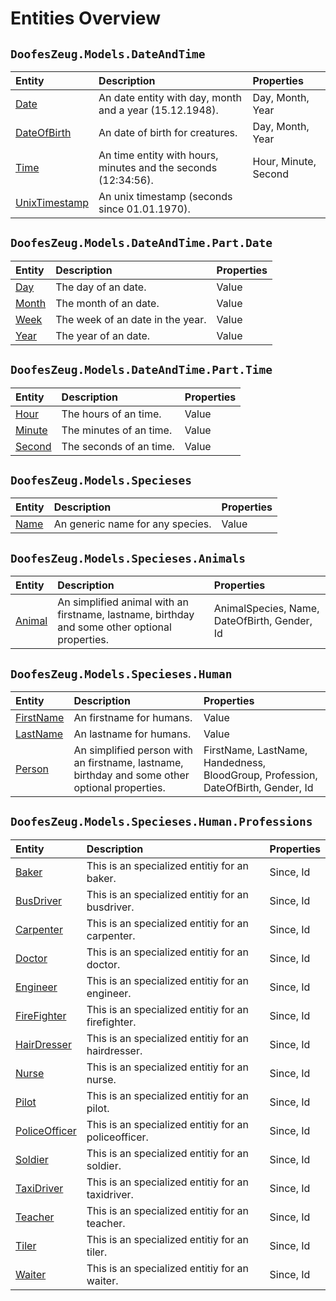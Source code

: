 ﻿# Entities Overview


## `DoofesZeug.Models.DateAndTime`

|Entity|Description|Properties|
|:-----|:----------|:---------|
|[Date](./DoofesZeug.Models.DateAndTime/Date.md)|An date entity with day, month and a year (15.12.1948).|Day, Month, Year|
|[DateOfBirth](./DoofesZeug.Models.DateAndTime/DateOfBirth.md)|An date of birth for creatures.|Day, Month, Year|
|[Time](./DoofesZeug.Models.DateAndTime/Time.md)|An time entity with hours, minutes and the seconds (12:34:56).|Hour, Minute, Second|
|[UnixTimestamp](./DoofesZeug.Models.DateAndTime/UnixTimestamp.md)|An unix timestamp (seconds since 01.01.1970).||


## `DoofesZeug.Models.DateAndTime.Part.Date`

|Entity|Description|Properties|
|:-----|:----------|:---------|
|[Day](./DoofesZeug.Models.DateAndTime.Part.Date/Day.md)|The day of an date.|Value|
|[Month](./DoofesZeug.Models.DateAndTime.Part.Date/Month.md)|The month of an date.|Value|
|[Week](./DoofesZeug.Models.DateAndTime.Part.Date/Week.md)|The week of an date in the year.|Value|
|[Year](./DoofesZeug.Models.DateAndTime.Part.Date/Year.md)|The year of an date.|Value|


## `DoofesZeug.Models.DateAndTime.Part.Time`

|Entity|Description|Properties|
|:-----|:----------|:---------|
|[Hour](./DoofesZeug.Models.DateAndTime.Part.Time/Hour.md)|The hours of an time.|Value|
|[Minute](./DoofesZeug.Models.DateAndTime.Part.Time/Minute.md)|The minutes of an time.|Value|
|[Second](./DoofesZeug.Models.DateAndTime.Part.Time/Second.md)|The seconds of an time.|Value|


## `DoofesZeug.Models.Specieses`

|Entity|Description|Properties|
|:-----|:----------|:---------|
|[Name](./DoofesZeug.Models.Specieses/Name.md)|An generic name for any species.|Value|


## `DoofesZeug.Models.Specieses.Animals`

|Entity|Description|Properties|
|:-----|:----------|:---------|
|[Animal](./DoofesZeug.Models.Specieses.Animals/Animal.md)|An simplified animal with an firstname, lastname, birthday and some other optional properties.|AnimalSpecies, Name, DateOfBirth, Gender, Id|


## `DoofesZeug.Models.Specieses.Human`

|Entity|Description|Properties|
|:-----|:----------|:---------|
|[FirstName](./DoofesZeug.Models.Specieses.Human/FirstName.md)|An firstname for humans.|Value|
|[LastName](./DoofesZeug.Models.Specieses.Human/LastName.md)|An lastname for humans.|Value|
|[Person](./DoofesZeug.Models.Specieses.Human/Person.md)|An simplified person with an firstname, lastname, birthday and some other optional properties.|FirstName, LastName, Handedness, BloodGroup, Profession, DateOfBirth, Gender, Id|


## `DoofesZeug.Models.Specieses.Human.Professions`

|Entity|Description|Properties|
|:-----|:----------|:---------|
|[Baker](./DoofesZeug.Models.Specieses.Human.Professions/Baker.md)|This is an specialized entitiy for an baker.|Since, Id|
|[BusDriver](./DoofesZeug.Models.Specieses.Human.Professions/BusDriver.md)|This is an specialized entitiy for an busdriver.|Since, Id|
|[Carpenter](./DoofesZeug.Models.Specieses.Human.Professions/Carpenter.md)|This is an specialized entitiy for an carpenter.|Since, Id|
|[Doctor](./DoofesZeug.Models.Specieses.Human.Professions/Doctor.md)|This is an specialized entitiy for an doctor.|Since, Id|
|[Engineer](./DoofesZeug.Models.Specieses.Human.Professions/Engineer.md)|This is an specialized entitiy for an engineer.|Since, Id|
|[FireFighter](./DoofesZeug.Models.Specieses.Human.Professions/FireFighter.md)|This is an specialized entitiy for an firefighter.|Since, Id|
|[HairDresser](./DoofesZeug.Models.Specieses.Human.Professions/HairDresser.md)|This is an specialized entitiy for an hairdresser.|Since, Id|
|[Nurse](./DoofesZeug.Models.Specieses.Human.Professions/Nurse.md)|This is an specialized entitiy for an nurse.|Since, Id|
|[Pilot](./DoofesZeug.Models.Specieses.Human.Professions/Pilot.md)|This is an specialized entitiy for an pilot.|Since, Id|
|[PoliceOfficer](./DoofesZeug.Models.Specieses.Human.Professions/PoliceOfficer.md)|This is an specialized entitiy for an policeofficer.|Since, Id|
|[Soldier](./DoofesZeug.Models.Specieses.Human.Professions/Soldier.md)|This is an specialized entitiy for an soldier.|Since, Id|
|[TaxiDriver](./DoofesZeug.Models.Specieses.Human.Professions/TaxiDriver.md)|This is an specialized entitiy for an taxidriver.|Since, Id|
|[Teacher](./DoofesZeug.Models.Specieses.Human.Professions/Teacher.md)|This is an specialized entitiy for an teacher.|Since, Id|
|[Tiler](./DoofesZeug.Models.Specieses.Human.Professions/Tiler.md)|This is an specialized entitiy for an tiler.|Since, Id|
|[Waiter](./DoofesZeug.Models.Specieses.Human.Professions/Waiter.md)|This is an specialized entitiy for an waiter.|Since, Id|
